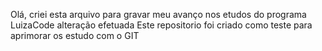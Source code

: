Olá, criei esta arquivo para gravar meu avanço nos etudos do programa LuizaCode
alteração efetuada
Este repositorio foi criado como teste para aprimorar os estudo com o GIT